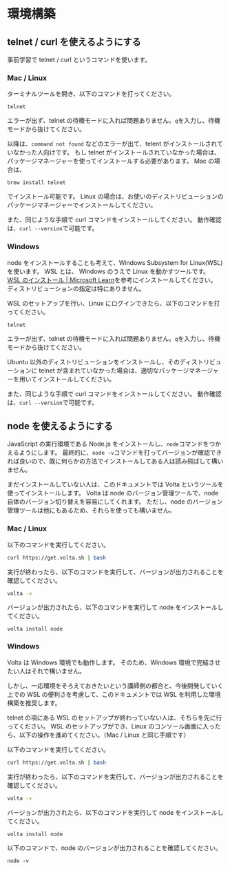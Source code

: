 # 環境構築

## telnet / curl を使えるようにする
事前学習で telnet / curl というコマンドを使います。

### Mac / Linux
ターミナルツールを開き、以下のコマンドを打ってください。

```
telnet
```

エラーが出ず、telnet の待機モードに入れば問題ありません。`q`を入力し、待機モードから抜けてください。

以降は、`command not found` などのエラーが出て、telent がインストールされていなかった人向けです。
もし telnet がインストールされていなかった場合は、パッケージマネージャーを使ってインストールする必要があります。
Mac の場合は、
```
brew install telnet
```

でインストール可能です。
Linux の場合は、お使いのディストリビューションのパッケージマネージャーでインストールしてください。

また、同じような手順で curl コマンドをインストールしてください。
動作確認は、`curl --version`で可能です。

### Windows
node をインストールすることも考えて、Windows Subsystem for Linux(WSL) を使います。
WSL とは、 Windows のうえで Linux を動かすツールです。
[WSL のインストール | Microsoft Learn](https://learn.microsoft.com/ja-jp/windows/wsl/install)を参考にインストールしてください。
ディストリビューションの指定は特にありません。

WSL のセットアップを行い、Linux にログインできたら、以下のコマンドを打ってください。

```
telnet
```

エラーが出ず、telnet の待機モードに入れば問題ありません。`q`を入力し、待機モードから抜けてください。

Ubuntu 以外のディストリビューションをインストールし、そのディストリビューションに telnet が含まれていなかった場合は、適切なパッケージマネージャーを用いてインストールしてください。

また、同じような手順で curl コマンドをインストールしてください。
動作確認は、`curl --version`で可能です。

## node を使えるようにする

JavaScript の実行環境である Node.js をインストールし、`node`コマンドをつかえるようにします。
最終的に、`node -v`コマンドを打ってバージョンが確認できれば良いので、既に何らかの方法でインストールしてある人は読み飛ばして構いません。

まだインストールしていない人は、このドキュメントでは Volta というツールを使ってインストールします。
Volta は node のバージョン管理ツールで、node 自体のバージョン切り替えを容易にしてくれます。
ただし、node のバージョン管理ツールは他にもあるため、それらを使っても構いません。

### Mac / Linux
以下のコマンドを実行してください。
```sh
curl https://get.volta.sh | bash
```

実行が終わったら、以下のコマンドを実行して、バージョンが出力されることを確認してください。
```sh
volta -v
```

バージョンが出力されたら、以下のコマンドを実行して node をインストールしてください。
```
volta install node
```

### Windows
Volta は Windows 環境でも動作します。
そのため、Windows 環境で完結させたい人はそれで構いません。

しかし、一応環境をそろえておきたいという講師側の都合と、今後開発していく上での WSL の便利さを考慮して、このドキュメントでは WSL を利用した環境構築を推奨します。

telnet の項にある WSL のセットアップが終わっていない人は、そちらを先に行ってください。
WSL のセットアップができ、Linux のコンソール画面に入ったら、以下の操作を進めてください。（Mac / Linux と同じ手順です）

以下のコマンドを実行してください。
```sh
curl https://get.volta.sh | bash
```

実行が終わったら、以下のコマンドを実行して、バージョンが出力されることを確認してください。
```sh
volta -v
```

バージョンが出力されたら、以下のコマンドを実行して node をインストールしてください。
```
volta install node
```

以下のコマンドで、node のバージョンが出力されることを確認してください。
```
node -v
```

